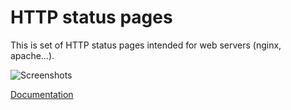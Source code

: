 # HTTP status pages

This is set of HTTP status pages intended for web servers (nginx, apache…).

![Screenshots](https://mireq.github.io/http-status-pages/status.png)

[Documentation](https://mireq.github.io/http-status-pages/)
